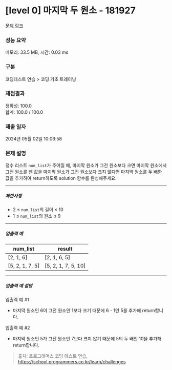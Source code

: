 # [level 0] 마지막 두 원소 - 181927 

[문제 링크](https://school.programmers.co.kr/learn/courses/30/lessons/181927) 

### 성능 요약

메모리: 33.5 MB, 시간: 0.03 ms

### 구분

코딩테스트 연습 > 코딩 기초 트레이닝

### 채점결과

정확성: 100.0<br/>합계: 100.0 / 100.0

### 제출 일자

2024년 05월 02일 10:06:58

### 문제 설명

<p>정수 리스트 <code>num_list</code>가 주어질 때, 마지막 원소가 그전 원소보다 크면 마지막 원소에서 그전 원소를 뺀 값을 마지막 원소가 그전 원소보다 크지 않다면 마지막 원소를 두 배한 값을 추가하여 return하도록 solution 함수를 완성해주세요.</p>

<hr>

<h5>제한사항</h5>

<ul>
<li>2 ≤ <code>num_list</code>의 길이 ≤ 10</li>
<li>1 ≤ <code>num_list</code>의 원소 ≤ 9</li>
</ul>

<hr>

<h5>입출력 예</h5>
<table class="table">
        <thead><tr>
<th>num_list</th>
<th>result</th>
</tr>
</thead>
        <tbody><tr>
<td>[2, 1, 6]</td>
<td>[2, 1, 6, 5]</td>
</tr>
<tr>
<td>[5, 2, 1, 7, 5]</td>
<td>[5, 2, 1, 7, 5, 10]</td>
</tr>
</tbody>
      </table>
<hr>

<h5>입출력 예 설명</h5>

<p>입출력 예 #1</p>

<ul>
<li>마지막 원소인 6이 그전 원소인 1보다 크기 때문에 6 - 1인 5를 추가해 return합니다.</li>
</ul>

<p>입출력 예 #2</p>

<ul>
<li>마지막 원소인 5가 그전 원소인 7보다 크지 않기 때문에 5의 두 배인 10을 추가해 return합니다.</li>
</ul>


> 출처: 프로그래머스 코딩 테스트 연습, https://school.programmers.co.kr/learn/challenges